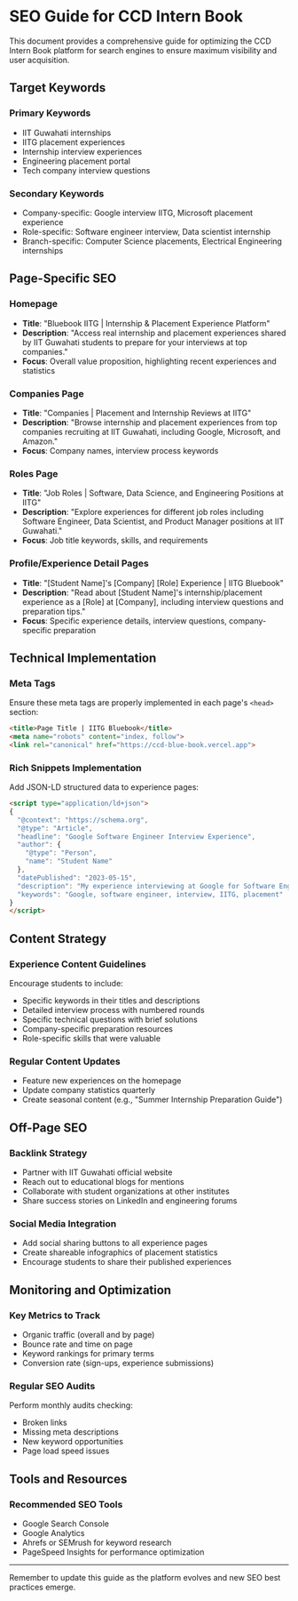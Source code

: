 # SEO Guide for CCD Intern Book

This document provides a comprehensive guide for optimizing the CCD Intern Book platform for search engines to ensure maximum visibility and user acquisition.

## Target Keywords

### Primary Keywords
- IIT Guwahati internships
- IITG placement experiences
- Internship interview experiences
- Engineering placement portal
- Tech company interview questions

### Secondary Keywords
- Company-specific: Google interview IITG, Microsoft placement experience
- Role-specific: Software engineer interview, Data scientist internship
- Branch-specific: Computer Science placements, Electrical Engineering internships

## Page-Specific SEO

### Homepage
- **Title**: "Bluebook IITG | Internship & Placement Experience Platform"
- **Description**: "Access real internship and placement experiences shared by IIT Guwahati students to prepare for your interviews at top companies."
- **Focus**: Overall value proposition, highlighting recent experiences and statistics

### Companies Page
- **Title**: "Companies | Placement and Internship Reviews at IITG"
- **Description**: "Browse internship and placement experiences from top companies recruiting at IIT Guwahati, including Google, Microsoft, and Amazon."
- **Focus**: Company names, interview process keywords

### Roles Page
- **Title**: "Job Roles | Software, Data Science, and Engineering Positions at IITG"
- **Description**: "Explore experiences for different job roles including Software Engineer, Data Scientist, and Product Manager positions at IIT Guwahati."
- **Focus**: Job title keywords, skills, and requirements

### Profile/Experience Detail Pages
- **Title**: "[Student Name]'s [Company] [Role] Experience | IITG Bluebook"
- **Description**: "Read about [Student Name]'s internship/placement experience as a [Role] at [Company], including interview questions and preparation tips."
- **Focus**: Specific experience details, interview questions, company-specific preparation

## Technical Implementation

### Meta Tags
Ensure these meta tags are properly implemented in each page's `<head>` section:

```html
<title>Page Title | IITG Bluebook</title>
<meta name="robots" content="index, follow">
<link rel="canonical" href="https://ccd-blue-book.vercel.app">
```


### Rich Snippets Implementation
Add JSON-LD structured data to experience pages:

```html
<script type="application/ld+json">
{
  "@context": "https://schema.org",
  "@type": "Article",
  "headline": "Google Software Engineer Interview Experience",
  "author": {
    "@type": "Person",
    "name": "Student Name"
  },
  "datePublished": "2023-05-15",
  "description": "My experience interviewing at Google for Software Engineer role",
  "keywords": "Google, software engineer, interview, IITG, placement"
}
</script>
```

## Content Strategy

### Experience Content Guidelines
Encourage students to include:
- Specific keywords in their titles and descriptions
- Detailed interview process with numbered rounds
- Specific technical questions with brief solutions
- Company-specific preparation resources
- Role-specific skills that were valuable

### Regular Content Updates
- Feature new experiences on the homepage
- Update company statistics quarterly
- Create seasonal content (e.g., "Summer Internship Preparation Guide")

## Off-Page SEO

### Backlink Strategy
- Partner with IIT Guwahati official website
- Reach out to educational blogs for mentions
- Collaborate with student organizations at other institutes
- Share success stories on LinkedIn and engineering forums

### Social Media Integration
- Add social sharing buttons to all experience pages
- Create shareable infographics of placement statistics
- Encourage students to share their published experiences

## Monitoring and Optimization

### Key Metrics to Track
- Organic traffic (overall and by page)
- Bounce rate and time on page
- Keyword rankings for primary terms
- Conversion rate (sign-ups, experience submissions)

### Regular SEO Audits
Perform monthly audits checking:
- Broken links
- Missing meta descriptions
- New keyword opportunities
- Page load speed issues

## Tools and Resources

### Recommended SEO Tools
- Google Search Console
- Google Analytics
- Ahrefs or SEMrush for keyword research
- PageSpeed Insights for performance optimization

---

Remember to update this guide as the platform evolves and new SEO best practices emerge.
